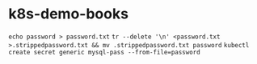 # k8s-demo-books
`echo password > password.txt`
`tr --delete '\n' <password.txt >.strippedpassword.txt && mv .strippedpassword.txt password`
`kubectl create secret generic mysql-pass --from-file=password`
